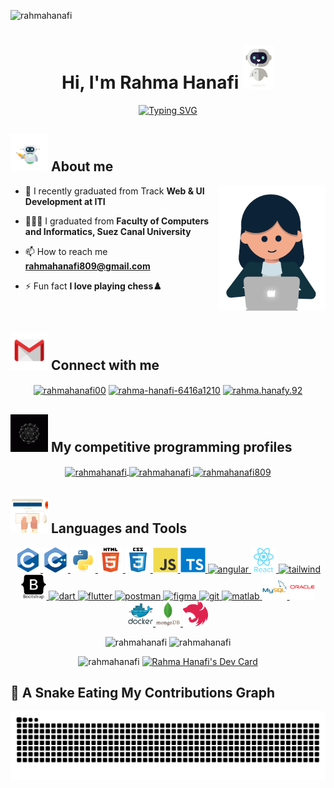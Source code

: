 <p align="left"> <img src="https://komarev.com/ghpvc/?username=rahmahanafi&label=Profile%20views&color=0e75b6&style=flat-square" alt="rahmahanafi" /> </p>
<h1 align="center">Hi, I'm Rahma Hanafi    <img src="Hi.gif" width=50 height=70> </h1>

<p align="center">
  <a href="https://git.io/typing-svg"><img src="https://readme-typing-svg.demolab.com?font=Teko&weight=500&size=30&pause=1000&center=true&width=435&lines=Software+Engineer;Front-end+Developer;Competitive+Programmer" alt="Typing SVG" /></a>
</p>

 ## <img src="about_me.gif" width=60 height=60> About me

 <img src="person.gif" width=170 height=200 align="right">
		
- 🔭 I recently graduated from Track **Web & UI Development at ITI**

- 👩🏻‍🎓 I graduated from **Faculty of Computers and Informatics, Suez Canal University**

<!-- - 👯 I’m looking to collaborate on **Flutter projects** -->

<!-- - 👩🏻‍💻 All of my projects are available at [https://github.com/RahmaHanafi](https://github.com/RahmaHanafi) -->

<!-- - 💬 Ask me about **OOP, PS & Flutter** -->

- 📫 How to reach me **rahmahanafi809@gmail.com**

- ⚡ Fun fact **I love playing chess♟️**

<br>

##  <img src="connect-with-me1.gif" width=60 height=60> Connect with me
       
<p align="center">
<a href="https://twitter.com/rahmahanafi00" target="blank"><img align="center" src="https://raw.githubusercontent.com/rahuldkjain/github-profile-readme-generator/master/src/images/icons/Social/twitter.svg" alt="rahmahanafi00" height="30" width="40" /></a>
<a href="https://www.linkedin.com/in/rahma-hanafi" target="blank"><img align="center" src="https://raw.githubusercontent.com/rahuldkjain/github-profile-readme-generator/master/src/images/icons/Social/linked-in-alt.svg" alt="rahma-hanafi-6416a1210" height="30" width="40" /></a>
<a href="https://fb.com/rahma.hanafy.92" target="blank"><img align="center" src="https://raw.githubusercontent.com/rahuldkjain/github-profile-readme-generator/master/src/images/icons/Social/facebook.svg" alt="rahma.hanafy.92" height="30" width="40" /></a>
</p>

## <img src="connections.gif"  width=60 height=60/> My competitive programming profiles 

<p align="center">     
            <a href="https://codeforces.com/profile/rahmahanafi" target="blank">
                        <img align="center" src="https://raw.githubusercontent.com/rahuldkjain/github-profile-readme-generator/master/src/images/icons/Social/codeforces.svg" alt="rahmahanafi" height="50" width="50" />
            </a>
            <a href="https://www.hackerrank.com/rahmahanafi809?hr_r=1" target="blank">
                        <img align="center" src="https://upload.wikimedia.org/wikipedia/commons/4/40/HackerRank_Icon-1000px.png" alt="rahmahanafi" height="50" width="50"/>
            </a>
            <a href="https://www.leetcode.com/rahmahanafi809" target="blank">
                        <img align="center" src="https://raw.githubusercontent.com/rahuldkjain/github-profile-readme-generator/master/src/images/icons/Social/leet-code.svg"                                alt="rahmahanafi809" height="30" width="40" />
            </a>
</p>

<!-- <br> -->

## <img src="languages_tools.gif" width=60 height=60> Languages and Tools
        
<p align="center">
            <a href="https://www.cprogramming.com/" target="_blank" rel="noreferrer"> <img src="https://raw.githubusercontent.com/devicons/devicon/master/icons/c/c-original.svg" alt="c" width="40" height="40"/> </a> 
            <a href="https://www.w3schools.com/cpp/" target="_blank" rel="noreferrer"> <img src="https://raw.githubusercontent.com/devicons/devicon/master/icons/cplusplus/cplusplus-original.svg" alt="cplusplus" width="40" height="40"/> </a> 
            <a href="https://www.python.org" target="_blank" rel="noreferrer"> <img src="https://raw.githubusercontent.com/devicons/devicon/master/icons/python/python-original.svg" alt="python" width="40" height="40"/> </a> 
            <a href="https://www.w3.org/html/" target="_blank" rel="noreferrer"> <img src="https://raw.githubusercontent.com/devicons/devicon/master/icons/html5/html5-original-wordmark.svg" alt="html5" width="40" height="40"/> </a> 
            <a href="https://www.w3schools.com/css/" target="_blank" rel="noreferrer"> <img src="https://raw.githubusercontent.com/devicons/devicon/master/icons/css3/css3-original-wordmark.svg" alt="css3" width="40" height="40"/> </a> 
            <a href="https://developer.mozilla.org/en-US/docs/Web/JavaScript" target="_blank" rel="noreferrer"> <img src="https://raw.githubusercontent.com/devicons/devicon/master/icons/javascript/javascript-original.svg" alt="javascript" width="40" height="40"/> </a>
            <a href="https://www.typescriptlang.org/" target="_blank" rel="noreferrer"> <img src="https://raw.githubusercontent.com/devicons/devicon/master/icons/typescript/typescript-original.svg" alt="typescript" width="40" height="40"/> </a>
             <a href="https://angular.io" target="_blank" rel="noreferrer"> <img src="https://angular.io/assets/images/logos/angular/angular.svg" alt="angular" width="40" height="40"/> </a> 
            <a href="https://reactjs.org/" target="_blank" rel="noreferrer"> <img src="https://raw.githubusercontent.com/devicons/devicon/master/icons/react/react-original-wordmark.svg" alt="react" width="40" height="40"/> </a> 
            <a href="https://tailwindcss.com/" target="_blank" rel="noreferrer"> <img src="https://www.vectorlogo.zone/logos/tailwindcss/tailwindcss-icon.svg" alt="tailwind" width="40" height="40"/> </a> 
            <a href="https://getbootstrap.com" target="_blank" rel="noreferrer"> <img src="https://raw.githubusercontent.com/devicons/devicon/master/icons/bootstrap/bootstrap-plain-wordmark.svg" alt="bootstrap" width="40" height="40"/>
            <a href="https://dart.dev" target="_blank" rel="noreferrer"> <img src="https://www.vectorlogo.zone/logos/dartlang/dartlang-icon.svg" alt="dart" width="40" height="40"/> </a> 
            <a href="https://flutter.dev" target="_blank" rel="noreferrer"> <img src="https://www.vectorlogo.zone/logos/flutterio/flutterio-icon.svg" alt="flutter" width="40" height="40"/> </a>
            <a href="https://postman.com" target="_blank" rel="noreferrer"> <img src="https://www.vectorlogo.zone/logos/getpostman/getpostman-icon.svg" alt="postman" width="40" height="40"/> </a> 
            <a href="https://www.figma.com/" target="_blank" rel="noreferrer"> <img src="https://www.vectorlogo.zone/logos/figma/figma-icon.svg" alt="figma" width="40" height="40"/> </a> 
            <a href="https://git-scm.com/" target="_blank" rel="noreferrer"> <img src="https://www.vectorlogo.zone/logos/git-scm/git-scm-icon.svg" alt="git" width="40" height="40"/> </a> 
            <a href="https://www.mathworks.com/" target="_blank" rel="noreferrer"> <img src="https://upload.wikimedia.org/wikipedia/commons/2/21/Matlab_Logo.png" alt="matlab" width="40" height="40"/> </a> 
            <a href="https://www.mysql.com/" target="_blank" rel="noreferrer"> <img src="https://raw.githubusercontent.com/devicons/devicon/master/icons/mysql/mysql-original-wordmark.svg" alt="mysql" width="40" height="40"/> </a> 
            <a href="https://www.oracle.com/" target="_blank" rel="noreferrer"> <img src="https://raw.githubusercontent.com/devicons/devicon/master/icons/oracle/oracle-original.svg" alt="oracle" width="40" height="40"/> </a>
            <a href="https://www.docker.com/" target="_blank" rel="noreferrer"> <img src="https://raw.githubusercontent.com/devicons/devicon/master/icons/docker/docker-original-wordmark.svg" alt="docker" width="40" height="40"/> </a> 
            <a href="https://www.mongodb.com/" target="_blank" rel="noreferrer"> <img src="https://raw.githubusercontent.com/devicons/devicon/master/icons/mongodb/mongodb-original-wordmark.svg" alt="mongodb" width="40" height="40"/> </a>
            <a href="https://nestjs.com/" target="_blank" rel="noreferrer"> <img src="https://raw.githubusercontent.com/devicons/devicon/master/icons/nestjs/nestjs-plain.svg" alt="nestjs" width="40" height="40"/> </a> 
</p>
<p align="center">
<img src="https://github-readme-stats.vercel.app/api?username=rahmahanafi&show_icons=true&locale=en&theme=tokyonight&hide_border=true" alt="rahmahanafi" /> 
<img src="https://github-readme-stats.vercel.app/api/top-langs?username=rahmahanafi&show_icons=true&locale=en&theme=tokyonight&layout=compact&hide_border=true" alt="rahmahanafi" />
</p>

<p align="center">
            <img width="60%" src="https://streak-stats.demolab.com?user=rahmahanafi&theme=tokyonight&border_radius=10&hide_border=true&date_format=j%20M%5B%20Y%5D" alt="rahmahanafi" />
            <a href="https://app.daily.dev/Rahma">           
                        <img src="https://api.daily.dev/devcards/12b708f220414c8ca339f2c56ca67c5a.png?r=o91" width="180" alt="Rahma Hanafi's Dev Card"/>
            </a>
</p>

## 🐍 A Snake Eating My Contributions Graph

<p align="center">
	<picture>
		  <source media="(prefers-color-scheme: dark)" srcset="https://raw.githubusercontent.com/RahmaHanafi/RahmaHanafi/output/github-contribution-grid-snake-dark.svg">
		  <source media="(prefers-color-scheme: light)" srcset="https://raw.githubusercontent.com/RahmaHanafi/RahmaHanafi/output/github-contribution-grid-snake.svg">
		  <img alt="github contribution grid snake animation" src="https://raw.githubusercontent.com/RahmaHanafi/RahmaHanafi/output/github-contribution-grid-snake.svg">
    </picture>
</p>



<!--
comment
&nbsp;
_duo
 <a href="https://www.sqlite.org/" target="_blank" rel="noreferrer"> <img src="https://www.vectorlogo.zone/logos/sqlite/sqlite-icon.svg" alt="sqlite" width="40" height="40"/> </a> 
&-->
<br>


